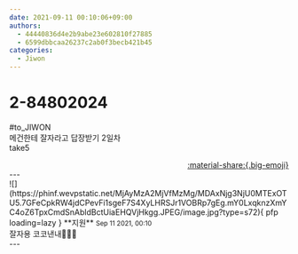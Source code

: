 ```yaml
---
date: 2021-09-11 00:10:06+09:00
authors:
  - 44440836d4e2b9abe23e602810f27885
  - 6599dbbcaa26237c2ab0f3becb421b45
categories:
  - Jiwon
---
```


# 2-84802024

<div class="post-container" markdown="1">
<div class="content-container md-sidebar__scrollwrap" markdown="1">

\#to_JIWON<br>메건한테 잘자라고 답장받기 2일차<br>take5

</div>
</div>

<div style="text-align: right;" markdown="1">
<a href="https://weverse.io/fromis9/fanpost/2-84802024" style="text-align: right;">:material-share:{.big-emoji}</a>
</div>
---

<div class="comments-container md-sidebar__scrollwrap" markdown="1">
<div class="comment" markdown="1">
<div class='id-container' markdown="1">
![](https://phinf.wevpstatic.net/MjAyMzA2MjVfMzMg/MDAxNjg3NjU0MTExOTU5.7GFeCpkRW4jdCPevFi1sgeF7S4XyLHRSJr1VOBRp7gEg.mY0LxqknzXmYC4oZ6TpxCmdSnAbldBctUiaEHQVjHkgg.JPEG/image.jpg?type=s72){ pfp loading=lazy }
**<span class="artist">지원</span>** <small>Sep 11 2021, 00:10</small><br>
</div>
<div class='comment-body' markdown="1">
잘자용 코코낸내🥰🥰🥰
</div>
</div>
</div>
---
